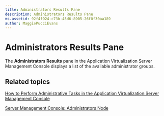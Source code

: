 ```yaml
---
title: Administrators Results Pane
description: Administrators Results Pane
ms.assetid: 92f4f924-c73b-45d6-8905-26f0f30aa189
author: MaggiePucciEvans
---
```


# Administrators Results Pane


The **Administrators Results** pane in the Application Virtualization Server Management Console displays a list of the available administrator groups.

## Related topics


[How to Perform Administrative Tasks in the Application Virtualization Server Management Console](how-to-perform-administrative-tasks-in-the-application-virtualization-server-management-console.md)

[Server Management Console: Administrators Node](server-management-console-administrators-node.md)

 

 





